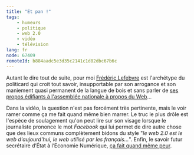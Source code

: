 ```yaml
---
title: "Et pan !"
tags:
    - humeurs
    - politique
    - web 2.0
    - vidéo
    - télévision
lang: fr
node: 67409
remoteId: b884aadc5e3d35c2141c1d82dbc67b6c
---
```


<div class="video">
	<object width="425" height="344" type="application/x-shockwave-flash" data="http://www.youtube.com/v/xQF5BJMRQkw&amp;hl=fr&amp;fs=1">
		<param name="movie" value="http://www.youtube.com/v/xQF5BJMRQkw&amp;hl=fr&amp;fs=1"></param>
		<param name="allowfullscreen" value="true"></param>
	</object>
</div>


Autant le dire tout de suite, pour moi [Frédéric Lefebvre](http://fr.wikipedia.org/wiki/Fr%C3%A9d%C3%A9ric_Lefebvre) est l'archétype du politicard qui croit tout savoir, insupportable par son arrogance et son maniement quasi permanent de la langue de bois et sans parler de [ses propos édifiants à l'assemblée nationale à propos du Web](http://www.pcinpact.com/actu/news/47913-frederic-lefebvre-internet-mafia-drogue.htm)...


Dans la vidéo, la question n'est pas forcément très pertinente, mais le voir ramer comme ça me fait quand même bien marrer. Le truc le plus drôle est l'espèce de soulagement qu'on peut lire sur son visage lorsque le journaliste prononce le mot *Facebook* qui lui permet de dire autre chose que des lieux communs complètement bidons du style &quot;*le web 2.0 est le web d'aujourd'hui, le web utilisé par les français...*&quot;. Enfin, le savoir futur secrétaire d’État à l’Economie Numérique, [ça fait quand même peur](http://padawan.info/fr/politique/frederic_lefebvre_et_le_web.html).

